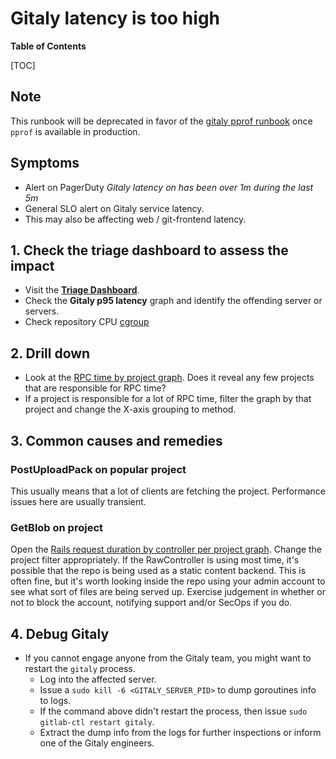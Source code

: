 # Gitaly latency is too high

**Table of Contents**

[TOC]

## Note

This runbook will be deprecated in favor of the [gitaly pprof runbook](https://gitlab.com/gitlab-org/gitaly/issues/776) once `pprof` is available in production.

## Symptoms

* Alert on PagerDuty _Gitaly latency on <hostname> has been over 1m during the last 5m_
* General SLO alert on Gitaly service latency.
* This may also be affecting web / git-frontend latency.

## 1. Check the triage dashboard to assess the impact

* Visit the **[Triage Dashboard](https://dashboards.gitlab.net/d/RZmbBr7mk/gitlab-triage)**.
* Check the **Gitaly p95 latency** graph and identify the offending server or servers.
* Check repository CPU [cgroup](./gitaly-repos-cgroup.md)

## 2. Drill down

* Look at the [RPC time by project
  graph](https://log.gprd.gitlab.net/app/kibana#/visualize/edit/AW3YxmNOzxfRAgEaOtW6).
  Does it reveal any few projects that are responsible for RPC time?
* If a project is responsible for a lot of RPC time, filter the graph by that
  project and change the X-axis grouping to method.

## 3. Common causes and remedies

### PostUploadPack on popular project

This usually means that a lot of clients are fetching the project. Performance
issues here are usually transient.

### GetBlob on project

Open the [Rails request duration by controller per project
graph](https://log.gprd.gitlab.net/app/kibana#/visualize/edit/AW3Z_bgiQ7jyVXjiZ19E).
Change the project filter appropriately. If the RawController is using most
time, it's possible that the repo is being used as a static content backend.
This is often fine, but it's worth looking inside the repo using your admin
account to see what sort of files are being served up. Exercise judgement in
whether or not to block the account, notifying support and/or SecOps if you do.

## 4. Debug Gitaly

* If you cannot engage anyone from the Gitaly team, you might want to restart the `gitaly` process.
  * Log into the affected server.
  * Issue a `sudo kill -6 <GITALY_SERVER_PID>` to dump goroutines info to logs.
  * If the command above didn't restart the process, then issue `sudo gitlab-ctl restart gitaly`.
  * Extract the dump info from the logs for further inspections or inform one of the Gitaly engineers.
